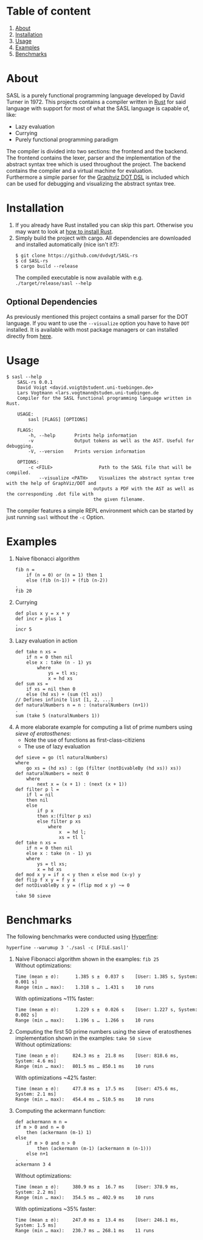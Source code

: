 # Table of content
1. [About](#About)
2. [Installation](#Installation)
3. [Usage](#Usage)
4. [Examples](#Examples)
5. [Benchmarks](#Benchmarks)

# About
SASL is a purely functional programming language developed by David Turner in 1972. This projects contains a compiler written in [Rust](https://www.rust-lang.org/) for said language with support for most of what the SASL language is capable of, like:
- Lazy evaluation
- Currying
- Purely functional programming paradigm

The compiler is divided into two sections: the frontend and the backend. The frontend contains the lexer, parser and the implementation of the abstract syntax tree which is used throughout the project. The backend contains the compiler and a virtual machine for evaluation. \
Furthermore a simple parser for the [Graphviz DOT DSL](https://graphviz.org/) is included which can be used for debugging and visualizing the abstract syntax tree.

# Installation
1. If you already have Rust installed you can skip this part. Otherwise you may want to look at [how to install Rust](https://www.rust-lang.org/learn/get-started).
2. Simply build the project with cargo. All dependencies are downloaded and installed automatically (nice isn't it?):
    ```
    $ git clone https://github.com/dvdvgt/SASL-rs
    $ cd SASL-rs
    $ cargo build --release
    ```
    The compiled executable is now available with e.g. `./target/release/sasl --help`

## Optional Dependencies
As previously mentioned this project contains a small parser for the DOT language. If you want to use the `--visualize` option you have to have `DOT` installed. It is available with most package managers or can installed directly from [here](https://graphviz.org/download/).

# Usage
```
$ sasl --help
    SASL-rs 0.0.1
    David Voigt <david.voigt@student.uni-tuebingen.de>
    Lars Vogtmann <lars.vogtmann@studen.uni-tuebingen.de
    Compiler for the SASL functional programming language written in Rust.

    USAGE:
        sasl [FLAGS] [OPTIONS]

    FLAGS:
        -h, --help       Prints help information
        -v               Output tokens as well as the AST. Useful for debugging.
        -V, --version    Prints version information

    OPTIONS:
        -c <FILE>                 Path to the SASL file that will be compiled.
            --visualize <PATH>    Visualizes the abstract syntax tree with the help of GraphViz/DOT and
                                outputs a PDF with the AST as well as the corresponding .dot file with
                                the given filename.
```

The compiler features a simple REPL environment which can be started by just running `sasl` without the `-c` Option.

# Examples
1. Naive fibonacci algorithm
    ```
    fib n = 
        if (n = 0) or (n = 1) then 1
        else (fib (n-1)) + (fib (n-2))
    .
    fib 20
    ```
2. Currying
    ```
    def plus x y = x + y
    def incr = plus 1
    .
    incr 5
    ```
3. Lazy evaluation in action
    ```
    def take n xs = 
        if n = 0 then nil 
        else x : take (n - 1) ys
            where 
                ys = tl xs;
                x = hd xs
    def sum xs = 
        if xs = nil then 0 
        else (hd xs) + (sum (tl xs))
    // Defines infinite list [1, 2, ...]
    def naturalNumbers n = n : (naturalNumbers (n+1))
    .
    sum (take 5 (naturalNumbers 1))
    ```
4. A more elaborate example for computing a list of prime numbers using *sieve of eratosthenes*:
    - Note the use of functions as first-class-citiziens
    - The use of lazy evaluation
    ```
    def sieve = go (tl naturalNumbers)
    where
        go xs = (hd xs) : (go (filter (notDivableBy (hd xs)) xs))
    def naturalNumbers = next 0
        where 
            next x = (x + 1) : (next (x + 1))
    def filter p l = 
        if l = nil 
        then nil
        else 
            if p x 
            then x:(filter p xs)
            else filter p xs
                where 
                    x  = hd l;
                    xs = tl l
    def take n xs = 
        if n = 0 then nil 
        else x : take (n - 1) ys
        where 
            ys = tl xs;
            x = hd xs
    def mod x y = if x < y then x else mod (x-y) y
    def flip f x y = f y x
    def notDivableBy x y = (flip mod x y) ~= 0
    .
    take 50 sieve
    ```

# Benchmarks
The following benchmarks were conducted using [Hyperfine](https://github.com/sharkdp/hyperfine):
```
hyperfine --warumup 3 './sasl -c [FILE.sasl]'
```
1. Naive Fibonacci algorithm shown in the examples: `fib 25` \
    Without optimizations:
    ```
    Time (mean ± σ):      1.385 s ±  0.037 s    [User: 1.385 s, System: 0.001 s]
    Range (min … max):    1.318 s …  1.431 s    10 runs
    ```
    With optimizations ~11% faster:
    ```
    Time (mean ± σ):      1.229 s ±  0.026 s    [User: 1.227 s, System: 0.002 s]
    Range (min … max):    1.196 s …  1.266 s    10 runs
    ```
2. Computing the first 50 prime numbers using the sieve of eratosthenes implementation shown in the examples: `take 50 sieve` \
    Without optimizations:
    ```
    Time (mean ± σ):     824.3 ms ±  21.8 ms    [User: 818.6 ms, System: 4.6 ms]
    Range (min … max):   801.5 ms … 850.1 ms    10 runs
    ```
    With optimizations ~42% faster:
    ```
    Time (mean ± σ):     477.8 ms ±  17.5 ms    [User: 475.6 ms, System: 2.1 ms]
    Range (min … max):   454.4 ms … 510.5 ms    10 runs
    ```
3. Computing the ackermann function:
    ```
    def ackermann m n = 
    if m > 0 and n = 0 
        then (ackermann (m-1) 1) 
    else 
        if m > 0 and n > 0
            then (ackermann (m-1) (ackermann m (n-1))) 
        else n+1
    .
    ackermann 3 4
    ```
    Without optimizations:
    ```
    Time (mean ± σ):     380.9 ms ±  16.7 ms    [User: 378.9 ms, System: 2.2 ms]
    Range (min … max):   354.5 ms … 402.9 ms    10 runs
    ```
    With optimizations ~35% faster:
    ```
    Time (mean ± σ):     247.0 ms ±  13.4 ms    [User: 246.1 ms, System: 1.5 ms]
    Range (min … max):   230.7 ms … 268.1 ms    11 runs
    ```